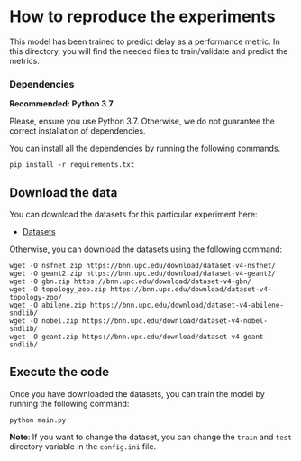 # How to reproduce the experiments
This model has been trained to predict delay as a performance metric. In this directory,
you will find the needed files to train/validate and predict the metrics.

### Dependencies

**Recommended: Python 3.7**

Please, ensure you use Python 3.7. Otherwise, we do not guarantee the correct installation of dependencies.

You can install all the dependencies by running the following commands.
```
pip install -r requirements.txt
```

## Download the data
You can download the datasets for this particular experiment here:
- [Datasets](https://github.com/BNN-UPC/NetworkModelingDatasets/tree/master/datasets_v4)

Otherwise, you can download the datasets using the following command:
```
wget -O nsfnet.zip https://bnn.upc.edu/download/dataset-v4-nsfnet/
wget -O geant2.zip https://bnn.upc.edu/download/dataset-v4-geant2/
wget -O gbn.zip https://bnn.upc.edu/download/dataset-v4-gbn/
wget -O topology_zoo.zip https://bnn.upc.edu/download/dataset-v4-topology-zoo/
wget -O abilene.zip https://bnn.upc.edu/download/dataset-v4-abilene-sndlib/
wget -O nobel.zip https://bnn.upc.edu/download/dataset-v4-nobel-sndlib/
wget -O geant.zip https://bnn.upc.edu/download/dataset-v4-geant-sndlib/
```

## Execute the code
Once you have downloaded the datasets, you can train the model by running the following command:
```
python main.py
```

**Note**: If you want to change the dataset, you can change the `train` and `test` directory variable in the `config.ini` file.